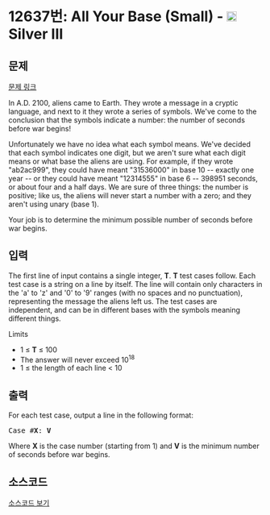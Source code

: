 # 12637번: All Your Base (Small) - <img src="https://static.solved.ac/tier_small/8.svg" style="height:20px" /> Silver III

<!-- performance -->

<!-- 문제 제출 후 깃허브에 푸시를 했을 때 제출한 코드의 성능이 입력될 공간입니다.-->

<!-- end -->

## 문제

[문제 링크](https://boj.kr/12637)


<p>In A.D. 2100, aliens came to Earth. They wrote a message in a cryptic language, and next to it they wrote a series of symbols. We've come to the conclusion that the symbols indicate a number: the number of seconds before war begins!</p>

<p>Unfortunately we have no idea what each symbol means. We've decided that each symbol indicates one digit, but we aren't sure what each digit means or what base the aliens are using. For example, if they wrote "ab2ac999", they could have meant "31536000" in base 10 -- exactly one year -- or they could have meant "12314555" in base 6 -- 398951 seconds, or about four and a half days. We are sure of three things: the number is positive; like us, the aliens will never start a number with a zero; and they aren't using unary (base 1).</p>

<p>Your job is to determine the minimum possible number of seconds before war begins.</p>



## 입력


<p>The first line of input contains a single integer,&nbsp;<strong>T</strong>.&nbsp;<strong>T</strong>&nbsp;test cases follow. Each test case is a string on a line by itself. The line will contain only characters in the 'a' to 'z' and '0' to '9' ranges (with no spaces and no punctuation), representing the message the aliens left us. The test cases are independent, and can be in different bases with the symbols meaning different things.</p>

<p>Limits</p>

<ul>
<li>1 ≤&nbsp;<strong>T</strong>&nbsp;≤ 100</li>
<li>The answer will never exceed 10<sup>18</sup></li>
<li>1 ≤ the length of each line &lt; 10</li>
</ul>



## 출력


<p>For each test case, output a line in the following format:&nbsp;</p>

<pre>Case #<strong>X</strong>: <strong>V</strong></pre>

<p>Where&nbsp;<strong>X</strong>&nbsp;is the case number (starting from 1) and&nbsp;<strong>V</strong>&nbsp;is the minimum number of seconds before war begins.</p>



## 소스코드

[소스코드 보기](All%20Your%20Base%20(Small).cpp)